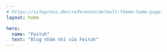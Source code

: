 ```yaml
---
# https://vitepress.dev/reference/default-theme-home-page
layout: home

hero:
  name: "Feituh"
  text: "Blog nhảm nhí của Feituh"
---
```


